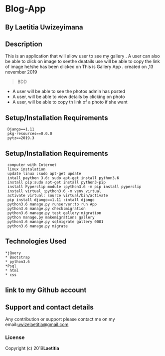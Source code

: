 

# Blog-App


## By Laetitia  Uwizeyimana

## Description
This is an application that will allow user to see my gallery  . A user can also be able to click on image to seethe deatails  use will be able to copy the link of image he/she has been clicked on
This is Gallery App .   created on ,13 november 2019

>BDD

  * A user will be able to see the photos admin has posted
  * A user, will be able   to view details by clicking on photo
  * A user,  will be able to copy th link of a photo if she want
  
## Setup/Installation Requirements
     Django==1.11
     pkg-resources==0.0.0
     pytz==2019.3


## Setup/Installation Requirements
     computer with Internet
     linux instalation 
     update linux :sudo apt-get update
     intall paython 3.6: sudo apt-get install python3.6
     install pip:sudo apt-get install python3-pip 
     install Pyperclip module :python3.6 -m pip install pyperclip
     install virtual :python3.6 -m venv virtual
     activate virtual: source virtual/bin/activate
     pip install django==1.11 :intall django
     python3.6 manage.py runserver:to run App
     python3.6 manage.py check:migration
     python3.6 manage.py test gallery:migration
     python manage.py makemigrations gallery
     python3.6 manage.py sqlmigrate gallery 0001
     python3.6 manage.py migrate

 ## Technologies Used

    *jQuery
    * Bootstrap
    * python3.6
    *Psql
    * html
    * css 
## link to my Github account


## Support and contact details
Any contribution or support please contact me on my email:uwizelaetitia@gmail.com
### License

Copyright (c) 2019**Laetitia**
